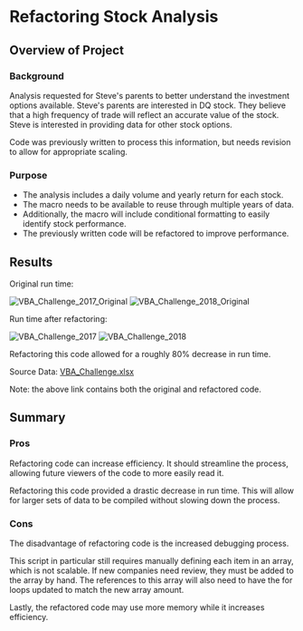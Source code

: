 # Refactoring Stock Analysis

## Overview of Project

### Background
Analysis requested for Steve's parents to better understand the investment options available. Steve's parents are interested in DQ stock. They believe that a high frequency of trade will reflect an accurate value of the stock. Steve is interested in providing data for other stock options.

Code was previously written to process this information, but needs revision to allow for appropriate scaling.

### Purpose
- The analysis includes a daily volume and yearly return for each stock.
- The macro needs to be available to reuse through multiple years of data.
- Additionally, the macro will include conditional formatting to easily identify stock performance.
- The previously written code will be refactored to improve performance.

## Results
Original run time:

![VBA_Challenge_2017_Original](https://user-images.githubusercontent.com/91762315/140182676-88700cfd-9f38-451f-ad21-d6f6696c8ca6.png)
![VBA_Challenge_2018_Original](https://user-images.githubusercontent.com/91762315/140182679-ea3fe67b-2f7d-4d5d-88b8-e2331babdf26.png)


Run time after refactoring:

![VBA_Challenge_2017](https://user-images.githubusercontent.com/91762315/140182674-59ad8893-64cb-4e6e-8d54-7078254e79ad.png)
![VBA_Challenge_2018](https://user-images.githubusercontent.com/91762315/140182678-122c8e1b-23cc-4704-93f8-22b60f8f990f.png)


Refactoring this code allowed for a roughly 80% decrease in run time.


Source Data: [VBA_Challenge.xlsx](https://github.com/HopkinsKV/stock-analysis/blob/main/VBA_Challenge.xlsm)

Note: the above link contains both the original and refactored code.


## Summary

### Pros
Refactoring code can increase efficiency. It should streamline the process, allowing future viewers of the code to more easily read it.

Refactoring this code provided a drastic decrease in run time. This will allow for larger sets of data to be compiled without slowing down the process.

### Cons
The disadvantage of refactoring code is the increased debugging process.

This script in particular still requires manually defining each item in an array, which is not scalable. If new companies need review, they must be added to the array by hand. The references to this array will also need to have the for loops updated to match the new array amount.

Lastly, the refactored code may use more memory while it increases efficiency.
